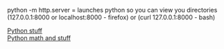 python -m http.server = launches python so you can view you directories (127.0.0.1:8000 or localhost:8000 - firefox) or (curl 127.0.0.1:8000 - bash)      


[Python stuff](https://www.w3schools.com/python/python_variables.asp)           
[Python math and stuff](https://en.wikibooks.org/wiki/Python_Programming/Basic_Math)        
    
